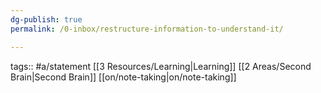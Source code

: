 ```yaml
---
dg-publish: true
permalink: /0-inbox/restructure-information-to-understand-it/

---
```


tags:: #a/statement [[3 Resources/Learning\|Learning]] [[2 Areas/Second Brain\|Second Brain]] [[on/note-taking\|on/note-taking]]